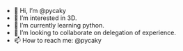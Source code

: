 - 👋 Hi, I’m @pycaky
- 👀 I’m interested in 3D.
- 🌱 I’m currently learning python.
- 💞️ I’m looking to collaborate on delegation of experience.
- 📫 How to reach me: @pycaky

<!---
pycaky/pycaky is a ✨ special ✨ repository because its `README.md` (this file) appears on your GitHub profile.
You can click the Preview link to take a look at your changes.
--->
